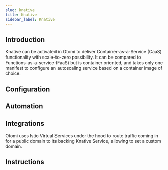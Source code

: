 ```yaml
---
slug: knative
title: Knative
sidebar_label: Knative
---
```


## Introduction

Knative can be activated in Otomi to deliver Container-as-a-Service (CaaS) functionality with scale-to-zero possibility. It can be compared to Functions-as-a-service (FaaS) but is container oriented, and takes only one manifest to configure an autoscaling service based on a container image of choice.

## Configuration


## Automation


## Integrations

Otomi uses Istio Virtual Services under the hood to route traffic coming in for a public domain to its backing Knative Service, allowing to set a custom domain.

## Instructions